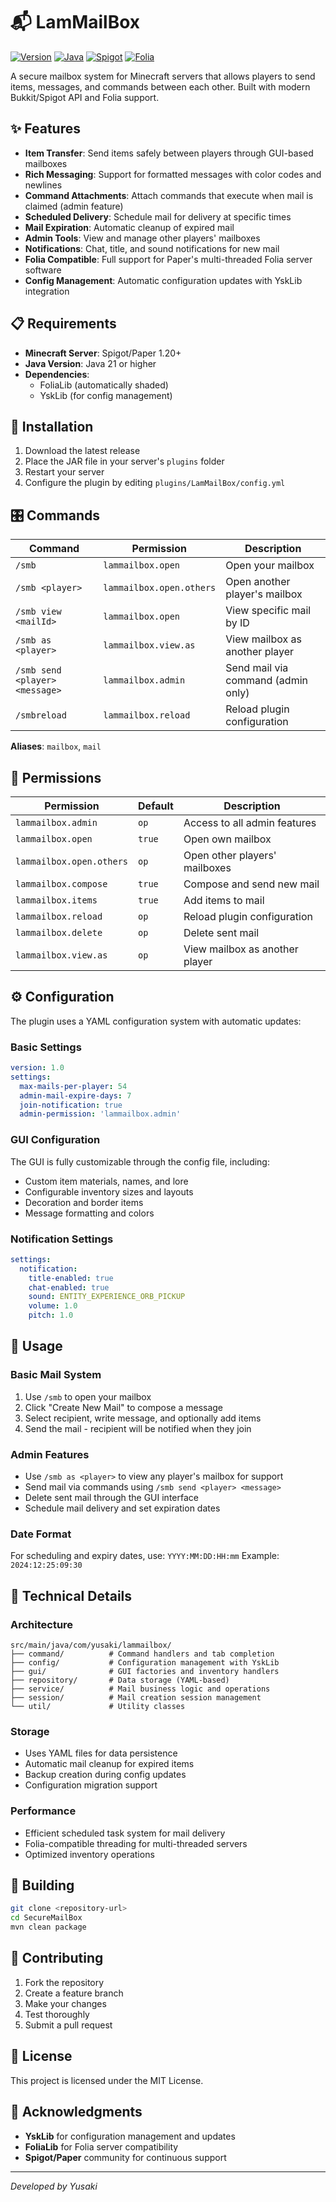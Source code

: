 # 📬 LamMailBox

[![Version](https://img.shields.io/badge/version-1.2.1-blue.svg)](https://github.com/YusukiDev/SecureMailBox)
[![Java](https://img.shields.io/badge/java-21-orange.svg)](https://openjdk.java.net/projects/jdk/21/)
[![Spigot](https://img.shields.io/badge/spigot-1.20+-green.svg)](https://www.spigotmc.org/)
[![Folia](https://img.shields.io/badge/folia-supported-brightgreen.svg)](https://papermc.io/software/folia)

A secure mailbox system for Minecraft servers that allows players to send items, messages, and commands between each other. Built with modern Bukkit/Spigot API and Folia support.

## ✨ Features

- **Item Transfer**: Send items safely between players through GUI-based mailboxes
- **Rich Messaging**: Support for formatted messages with color codes and newlines
- **Command Attachments**: Attach commands that execute when mail is claimed (admin feature)
- **Scheduled Delivery**: Schedule mail for delivery at specific times
- **Mail Expiration**: Automatic cleanup of expired mail
- **Admin Tools**: View and manage other players' mailboxes
- **Notifications**: Chat, title, and sound notifications for new mail
- **Folia Compatible**: Full support for Paper's multi-threaded Folia server software
- **Config Management**: Automatic configuration updates with YskLib integration

## 📋 Requirements

- **Minecraft Server**: Spigot/Paper 1.20+
- **Java Version**: Java 21 or higher
- **Dependencies**:
  - FoliaLib (automatically shaded)
  - YskLib (for config management)

## 🚀 Installation

1. Download the latest release
2. Place the JAR file in your server's `plugins` folder
3. Restart your server
4. Configure the plugin by editing `plugins/LamMailBox/config.yml`

## 🎛️ Commands

| Command | Permission | Description |
|---------|-----------|-------------|
| `/smb` | `lammailbox.open` | Open your mailbox |
| `/smb <player>` | `lammailbox.open.others` | Open another player's mailbox |
| `/smb view <mailId>` | `lammailbox.open` | View specific mail by ID |
| `/smb as <player>` | `lammailbox.view.as` | View mailbox as another player |
| `/smb send <player> <message>` | `lammailbox.admin` | Send mail via command (admin only) |
| `/smbreload` | `lammailbox.reload` | Reload plugin configuration |

**Aliases**: `mailbox`, `mail`

## 🔑 Permissions

| Permission | Default | Description |
|------------|---------|-------------|
| `lammailbox.admin` | `op` | Access to all admin features |
| `lammailbox.open` | `true` | Open own mailbox |
| `lammailbox.open.others` | `op` | Open other players' mailboxes |
| `lammailbox.compose` | `true` | Compose and send new mail |
| `lammailbox.items` | `true` | Add items to mail |
| `lammailbox.reload` | `op` | Reload plugin configuration |
| `lammailbox.delete` | `op` | Delete sent mail |
| `lammailbox.view.as` | `op` | View mailbox as another player |

## ⚙️ Configuration

The plugin uses a YAML configuration system with automatic updates:

### Basic Settings
```yaml
version: 1.0
settings:
  max-mails-per-player: 54
  admin-mail-expire-days: 7
  join-notification: true
  admin-permission: 'lammailbox.admin'
```

### GUI Configuration
The GUI is fully customizable through the config file, including:
- Custom item materials, names, and lore
- Configurable inventory sizes and layouts
- Decoration and border items
- Message formatting and colors

### Notification Settings
```yaml
settings:
  notification:
    title-enabled: true
    chat-enabled: true
    sound: ENTITY_EXPERIENCE_ORB_PICKUP
    volume: 1.0
    pitch: 1.0
```

## 📖 Usage

### Basic Mail System
1. Use `/smb` to open your mailbox
2. Click "Create New Mail" to compose a message
3. Select recipient, write message, and optionally add items
4. Send the mail - recipient will be notified when they join

### Admin Features
- Use `/smb as <player>` to view any player's mailbox for support
- Send mail via commands using `/smb send <player> <message>`
- Delete sent mail through the GUI interface
- Schedule mail delivery and set expiration dates

### Date Format
For scheduling and expiry dates, use: `YYYY:MM:DD:HH:mm`
Example: `2024:12:25:09:30`

## 🔧 Technical Details

### Architecture
```
src/main/java/com/yusaki/lammailbox/
├── command/          # Command handlers and tab completion
├── config/           # Configuration management with YskLib
├── gui/              # GUI factories and inventory handlers
├── repository/       # Data storage (YAML-based)
├── service/          # Mail business logic and operations
├── session/          # Mail creation session management
└── util/             # Utility classes
```

### Storage
- Uses YAML files for data persistence
- Automatic mail cleanup for expired items
- Backup creation during config updates
- Configuration migration support

### Performance
- Efficient scheduled task system for mail delivery
- Folia-compatible threading for multi-threaded servers
- Optimized inventory operations

## 🔧 Building

```bash
git clone <repository-url>
cd SecureMailBox
mvn clean package
```

## 🤝 Contributing

1. Fork the repository
2. Create a feature branch
3. Make your changes
4. Test thoroughly
5. Submit a pull request

## 📄 License

This project is licensed under the MIT License.

## 🙏 Acknowledgments

- **YskLib** for configuration management and updates
- **FoliaLib** for Folia server compatibility
- **Spigot/Paper** community for continuous support

---

*Developed by Yusaki*